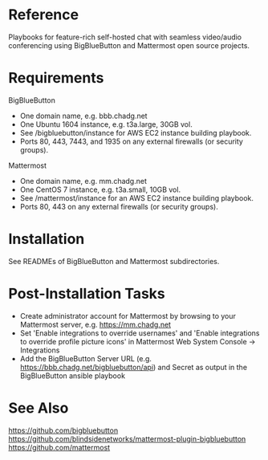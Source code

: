 # Reference
Playbooks for feature-rich self-hosted chat with seamless video/audio conferencing using BigBlueButton and Mattermost open source projects.

# Requirements
BigBlueButton 
- One domain name, e.g. bbb.chadg.net
- One Ubuntu 1604 instance, e.g. t3a.large, 30GB vol.
- See /bigbluebutton/instance for AWS EC2 instance building playbook.
- Ports 80, 443, 7443, and 1935 on any external firewalls (or security groups).

Mattermost 
- One domain name, e.g. mm.chadg.net
- One CentOS 7 instance, e.g. t3a.small, 10GB vol.
- See /mattermost/instance for an AWS EC2 instance building playbook.
- Ports 80, 443 on any external firewalls (or security groups).

# Installation
See READMEs of BigBlueButton and Mattermost subdirectories.

# Post-Installation Tasks
- Create administrator account for Mattermost by browsing to your Mattermost server, e.g. https://mm.chadg.net
- Set 'Enable integrations to override usernames' and 'Enable integrations to override profile picture icons' in Mattermost Web System Console -> Integrations
- Add the BigBlueButton Server URL (e.g. https://bbb.chadg.net/bigbluebutton/api) and Secret as output in the BigBlueButton ansible playbook

# See Also
https://github.com/bigbluebutton
https://github.com/blindsidenetworks/mattermost-plugin-bigbluebutton
https://github.com/mattermost
